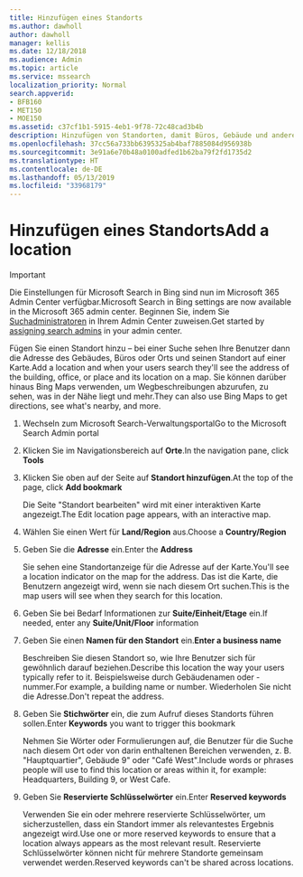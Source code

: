 ```yaml
---
title: Hinzufügen eines Standorts
ms.author: dawholl
author: dawholl
manager: kellis
ms.date: 12/18/2018
ms.audience: Admin
ms.topic: article
ms.service: mssearch
localization_priority: Normal
search.appverid:
- BFB160
- MET150
- MOE150
ms.assetid: c37cf1b1-5915-4eb1-9f78-72c48cad3b4b
description: Hinzufügen von Standorten, damit Büros, Gebäude und andere Arbeitsbereiche Ihrer Organisation in Ihren Microsoft Search-Arbeitsergebnissen angezeigt werden
ms.openlocfilehash: 37cc56a733bb6395325ab4baf7885084d956938b
ms.sourcegitcommit: 3e91a6e70b48a0100adfed1b62ba79f2fd1735d2
ms.translationtype: HT
ms.contentlocale: de-DE
ms.lasthandoff: 05/13/2019
ms.locfileid: "33968179"
---
```

# <a name="add-a-location"></a><span data-ttu-id="e64e4-103">Hinzufügen eines Standorts</span><span class="sxs-lookup"><span data-stu-id="e64e4-103">Add a location</span></span>

> [!IMPORTANT]
> <span data-ttu-id="e64e4-104">Die Einstellungen für Microsoft Search in Bing sind nun im Microsoft 365 Admin Center verfügbar.</span><span class="sxs-lookup"><span data-stu-id="e64e4-104">Microsoft Search in Bing settings are now available in the Microsoft 365 admin center.</span></span> <span data-ttu-id="e64e4-105">Beginnen Sie, indem Sie [Suchadministratoren](https://docs.microsoft.com/de-DE/microsoftsearch/setup-microsoft-search#step-2-assign-search-admin-and-search-editor) in Ihrem Admin Center zuweisen.</span><span class="sxs-lookup"><span data-stu-id="e64e4-105">Get started by [assigning search admins](https://docs.microsoft.com/en-us/microsoftsearch/setup-microsoft-search#step-2-assign-search-admin-and-search-editor) in your admin center.</span></span>
    
<span data-ttu-id="e64e4-106">Fügen Sie einen Standort hinzu – bei einer Suche sehen Ihre Benutzer dann die Adresse des Gebäudes, Büros oder Orts und seinen Standort auf einer Karte.</span><span class="sxs-lookup"><span data-stu-id="e64e4-106">Add a location and when your users search they'll see the address of the building, office, or place and its location on a map.</span></span> <span data-ttu-id="e64e4-107">Sie können darüber hinaus Bing Maps verwenden, um Wegbeschreibungen abzurufen, zu sehen, was in der Nähe liegt und mehr.</span><span class="sxs-lookup"><span data-stu-id="e64e4-107">They can also use Bing Maps to get directions, see what's nearby, and more.</span></span>
  
1. <span data-ttu-id="e64e4-108">Wechseln zum Microsoft Search-Verwaltungsportal</span><span class="sxs-lookup"><span data-stu-id="e64e4-108">Go to the Microsoft Search Admin portal</span></span>
    
2. <span data-ttu-id="e64e4-109">Klicken Sie im Navigationsbereich auf **Orte**.</span><span class="sxs-lookup"><span data-stu-id="e64e4-109">In the navigation pane, click **Tools**</span></span>
    
3. <span data-ttu-id="e64e4-110">Klicken Sie oben auf der Seite auf **Standort hinzufügen**.</span><span class="sxs-lookup"><span data-stu-id="e64e4-110">At the top of the page, click **Add bookmark**</span></span>
    
    <span data-ttu-id="e64e4-111">Die Seite "Standort bearbeiten" wird mit einer interaktiven Karte angezeigt.</span><span class="sxs-lookup"><span data-stu-id="e64e4-111">The Edit location page appears, with an interactive map.</span></span>
    
4. <span data-ttu-id="e64e4-112">Wählen Sie einen Wert für **Land/Region** aus.</span><span class="sxs-lookup"><span data-stu-id="e64e4-112">Choose a **Country/Region**</span></span>
    
5. <span data-ttu-id="e64e4-113">Geben Sie die **Adresse** ein.</span><span class="sxs-lookup"><span data-stu-id="e64e4-113">Enter the **Address**</span></span>
    
    <span data-ttu-id="e64e4-114">Sie sehen eine Standortanzeige für die Adresse auf der Karte.</span><span class="sxs-lookup"><span data-stu-id="e64e4-114">You'll see a location indicator on the map for the address.</span></span> <span data-ttu-id="e64e4-115">Das ist die Karte, die Benutzern angezeigt wird, wenn sie nach diesem Ort suchen.</span><span class="sxs-lookup"><span data-stu-id="e64e4-115">This is the map users will see when they search for this location.</span></span>
    
6. <span data-ttu-id="e64e4-116">Geben Sie bei Bedarf Informationen zur **Suite/Einheit/Etage** ein.</span><span class="sxs-lookup"><span data-stu-id="e64e4-116">If needed, enter any **Suite/Unit/Floor** information</span></span> 
    
7. <span data-ttu-id="e64e4-117">Geben Sie einen **Namen für den Standort** ein.</span><span class="sxs-lookup"><span data-stu-id="e64e4-117">**Enter a business name**</span></span>
    
    <span data-ttu-id="e64e4-118">Beschreiben Sie diesen Standort so, wie Ihre Benutzer sich für gewöhnlich darauf beziehen.</span><span class="sxs-lookup"><span data-stu-id="e64e4-118">Describe this location the way your users typically refer to it.</span></span> <span data-ttu-id="e64e4-119">Beispielsweise durch Gebäudenamen oder -nummer.</span><span class="sxs-lookup"><span data-stu-id="e64e4-119">For example, a building name or number.</span></span> <span data-ttu-id="e64e4-120">Wiederholen Sie nicht die Adresse.</span><span class="sxs-lookup"><span data-stu-id="e64e4-120">Don't repeat the address.</span></span>
    
8. <span data-ttu-id="e64e4-121">Geben Sie **Stichwörter** ein, die zum Aufruf dieses Standorts führen sollen.</span><span class="sxs-lookup"><span data-stu-id="e64e4-121">Enter **Keywords** you want to trigger this bookmark</span></span> 
    
    <span data-ttu-id="e64e4-122">Nehmen Sie Wörter oder Formulierungen auf, die Benutzer für die Suche nach diesem Ort oder von darin enthaltenen Bereichen verwenden, z. B. "Hauptquartier", Gebäude 9" oder "Café West".</span><span class="sxs-lookup"><span data-stu-id="e64e4-122">Include words or phrases people will use to find this location or areas within it, for example: Headquarters, Building 9, or West Cafe.</span></span>
    
9. <span data-ttu-id="e64e4-123">Geben Sie **Reservierte Schlüsselwörter** ein.</span><span class="sxs-lookup"><span data-stu-id="e64e4-123">Enter **Reserved keywords**</span></span>
    
    <span data-ttu-id="e64e4-124">Verwenden Sie ein oder mehrere reservierte Schlüsselwörter, um sicherzustellen, dass ein Standort immer als relevantestes Ergebnis angezeigt wird.</span><span class="sxs-lookup"><span data-stu-id="e64e4-124">Use one or more reserved keywords to ensure that a location always appears as the most relevant result.</span></span> <span data-ttu-id="e64e4-125">Reservierte Schlüsselwörter können nicht für mehrere Standorte gemeinsam verwendet werden.</span><span class="sxs-lookup"><span data-stu-id="e64e4-125">Reserved keywords can't be shared across locations.</span></span>

  

